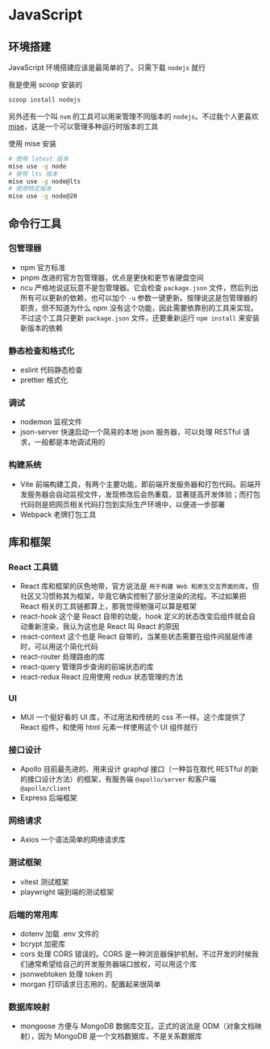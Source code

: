 # JavaScript

## 环境搭建

JavaScript 环境搭建应该是最简单的了。只需下载 `nodejs` 就行

我是使用 scoop 安装的

```sh
scoop install nodejs
```

另外还有一个叫 `nvm` 的工具可以用来管理不同版本的 `nodejs`。不过我个人更喜欢 [mise](../环境管理/Mise.md)，这是一个可以管理多种运行时版本的工具

使用 mise 安装

```sh
# 使用 latest 版本
mise use -g node
# 使用 lts 版本
mise use -g node@lts
# 使用特定版本
mise use -g node@20
```

## 命令行工具

### 包管理器

- npm 官方标准
- pnpm 改进的官方包管理器，优点是更快和更节省硬盘空间
- ncu 严格地说这玩意不是包管理器。它会检查 `package.json` 文件，然后列出所有可以更新的依赖，也可以加个 `-u` 参数一键更新。按理说这是包管理器的职责，但不知道为什么 npm 没有这个功能，因此需要依靠别的工具来实现。不过这个工具只更新 `package.json` 文件，还要重新运行 `npm install` 来安装新版本的依赖

### 静态检查和格式化

- eslint 代码静态检查
- prettier 格式化

### 调试

- nodemon 监视文件
- json-server 快速启动一个简易的本地 json 服务器，可以处理 RESTful 请求，一般都是本地调试用的

### 构建系统

- Vite 前端构建工具，有两个主要功能，即前端开发服务器和打包代码。前端开发服务器会自动监视文件，发现修改后会热重载，显著提高开发体验；而打包代码则是把网页相关代码打包到实际生产环境中，以便进一步部署
- Webpack 老牌打包工具

## 库和框架

### React 工具链

- React 库和框架的灰色地带，官方说法是 `用于构建 Web 和原生交互界面的库`，但社区又习惯称其为框架，毕竟它确实控制了部分渲染的流程。不过如果把 React 相关的工具链都算上，那我觉得勉强可以算是框架
- react-hook 这个是 React 自带的功能，hook 定义的状态改变后组件就会自动重新渲染，我认为这也是 React 叫 React 的原因
- react-context 这个也是 React 自带的，当某些状态需要在组件间层层传递时，可以用这个简化代码
- react-router 处理路由的库
- react-query 管理异步查询的前端状态的库
- react-redux React 应用使用 redux 状态管理的方法

### UI

- MUI 一个挺好看的 UI 库，不过用法和传统的 css 不一样。这个库提供了 React 组件，和使用 html 元素一样使用这个 UI 组件就行

### 接口设计

- Apollo 目前最先进的、用来设计 graphql 接口（一种旨在取代 RESTful 的新的接口设计方法）的框架，有服务端 `@apollo/server` 和客户端 `@apollo/client`
- Express 后端框架

### 网络请求

- Axios 一个语法简单的网络请求库

### 测试框架

- vitest 测试框架
- playwright 端到端的测试框架

### 后端的常用库

- dotenv 加载 .env 文件的
- bcrypt 加密库
- cors 处理 CORS 错误的。CORS 是一种浏览器保护机制，不过开发的时候我们通常希望给自己的开发服务器端口放权，可以用这个库
- jsonwebtoken 处理 token 的
- morgan 打印请求日志用的，配置起来很简单

### 数据库映射

- mongoose 方便与 MongoDB 数据库交互。正式的说法是 ODM（对象文档映射），因为 MongoDB 是一个文档数据库，不是关系数据库
